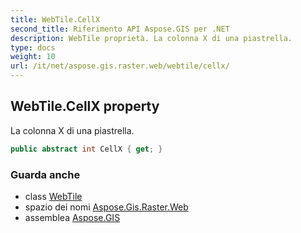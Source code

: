 ```yaml
---
title: WebTile.CellX
second_title: Riferimento API Aspose.GIS per .NET
description: WebTile proprietà. La colonna X di una piastrella.
type: docs
weight: 10
url: /it/net/aspose.gis.raster.web/webtile/cellx/
---
```

## WebTile.CellX property

La colonna X di una piastrella.

```csharp
public abstract int CellX { get; }
```

### Guarda anche

* class [WebTile](../)
* spazio dei nomi [Aspose.Gis.Raster.Web](../../webtile/)
* assemblea [Aspose.GIS](../../../)


